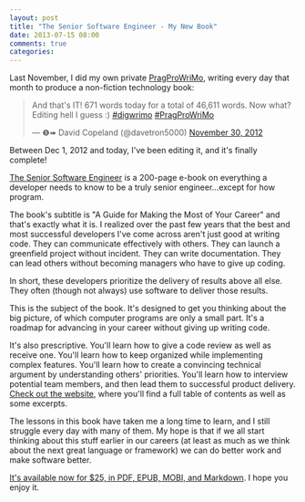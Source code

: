 ```yaml
---
layout: post
title: "The Senior Software Engineer - My New Book"
date: 2013-07-15 08:00
comments: true
categories: 
---
```


Last November, I did my own private [PragProWriMo], writing every day that month to produce a non-fiction technology book:

<blockquote class="twitter-tweet"><p>And that&#39;s IT! 671 words today for a total of 46,611 words. Now what? Editing hell I guess :) <a href="https://twitter.com/search?q=%23digwrimo&amp;src=hash">#digwrimo</a> <a href="https://twitter.com/search?q=%23PragProWriMo&amp;src=hash">#PragProWriMo</a></p>&mdash; ❺➠ David Copeland (@davetron5000) <a href="https://twitter.com/davetron5000/statuses/274513337486823425">November 30, 2012</a></blockquote>
<script async src="//platform.twitter.com/widgets.js" charset="utf-8"></script>

Between Dec 1, 2012 and today, I've been editing it, and it's finally complete!

[The Senior Software Engineer][sweng] is a 200-page e-book on everything a developer needs to know to be a truly senior
engineer…except for how program.

The book's subtitle is "A Guide for Making the Most of Your Career" and that's exactly what it is.  I realized over the past few years
that the best and most successful developers I've come across aren't just good at writing code.  They can communicate effectively
with others.  They can launch a greenfield project without incident.  They can write documentation.  They can lead others without
becoming managers who have to give up coding.

In short, these developers prioritize the delivery of results above all else.  They often (though not always) use software to
deliver those results.

This is the subject of the book.  It's designed to get you thinking about the big picture, of which computer programs are only a
small part.  It's a roadmap for advancing in your career without giving up writing code.

It's also prescriptive.  You'll learn how to give a code review as well as receive one.  You'll learn how to keep organized while
implementing complex features.  You'll learn how to create a convincing technical argument by understanding others' priorities.
You'll learn how to interview potential team members, and then lead them to successful product delivery.  [Check out the website][sweng], where you'll find a full table of contents as well as some excerpts.

The lessons in this book have taken me a long time to learn, and I still struggle every day with many of them. My hope is
that if we all start thinking about this stuff earlier in our careers (at least as much as we think about the next great language or framework) we can do better work and make software better.

[It's available now for $25, in PDF, EPUB, MOBI, and Markdown][sweng].  I hope you enjoy it.

[sweng]: http://www.theseniorsoftwareengineer.com
[PragProWriMo]: http://pragprog.com/news/november-writing-month-pragmatic-guide-to-git-in-print
